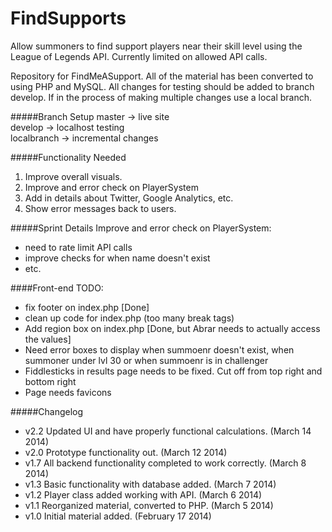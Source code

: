 FindSupports
============ 

Allow summoners to find support players near their skill level using the League of Legends API. Currently limited on allowed API calls.    

Repository for FindMeASupport. All of the material has been converted to using PHP and MySQL. All changes for testing should be added to branch develop. If in the process of making multiple changes use a local branch.   

#####Branch Setup
master -> live site  
develop -> localhost testing    
localbranch -> incremental changes

#####Functionality Needed
1. Improve overall visuals.
2. Improve and error check on PlayerSystem
3. Add in details about Twitter, Google Analytics, etc.
4. Show error messages back to users.

#####Sprint Details
Improve and error check on PlayerSystem:
- need to rate limit API calls
- improve checks for when name doesn't exist
- etc.

####Front-end TODO:
- fix footer on index.php  [Done]
- clean up code for index.php (too many break tags)
- Add region box on index.php [Done, but Abrar needs to actually access the values]
- Need error boxes to display when summoenr doesn't exist, when summoner under lvl 30 or when summoenr is in challenger
- Fiddlesticks in results page needs to be fixed. Cut off from top right and bottom right
- Page needs favicons


#####Changelog
- v2.2 Updated UI and have properly functional calculations. (March 14 2014)
- v2.0 Prototype functionality out. (March 12 2014)
- v1.7 All backend functionality completed to work correctly. (March 8 2014)
- v1.3 Basic functionality with database added. (March 7 2014)  
- v1.2 Player class added working with API. (March 6 2014)
- v1.1 Reorganized material, converted to PHP. (March 5 2014)
- v1.0 Initial material added. (February 17 2014)
